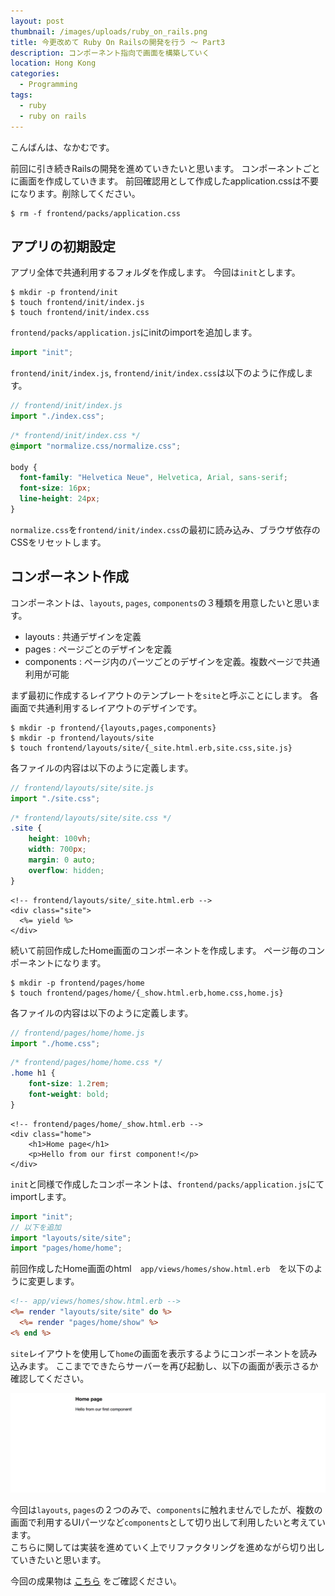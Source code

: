 ```yaml
---
layout: post
thumbnail: /images/uploads/ruby_on_rails.png
title: 今更改めて Ruby On Railsの開発を行う 〜 Part3
description: コンポーネント指向で画面を構築していく
location: Hong Kong
categories:
  - Programming
tags:
  - ruby
  - ruby on rails
---
```

こんばんは、なかむです。

前回に引き続きRailsの開発を進めていきたいと思います。
コンポーネントごとに画面を作成していきます。
前回確認用として作成したapplication.cssは不要になります。削除してください。

```
$ rm -f frontend/packs/application.css
```

## アプリの初期設定

アプリ全体で共通利用するフォルダを作成します。
今回は`init`とします。

```
$ mkdir -p frontend/init
$ touch frontend/init/index.js
$ touch frontend/init/index.css
```

`frontend/packs/application.js`にinitのimportを追加します。

```frontend/packs/application.js
import "init";
```

`frontend/init/index.js`, `frontend/init/index.css`は以下のように作成します。

```frontend/init/index.js
// frontend/init/index.js
import "./index.css";
```

```frontend/init/index.css
/* frontend/init/index.css */
@import "normalize.css/normalize.css"; 

body {
  font-family: "Helvetica Neue", Helvetica, Arial, sans-serif;
  font-size: 16px;
  line-height: 24px;
}
```

`normalize.css`を`frontend/init/index.css`の最初に読み込み、ブラウザ依存のCSSをリセットします。

## コンポーネント作成

コンポーネントは、`layouts`, `pages`, `components`の３種類を用意したいと思います。

* layouts : 共通デザインを定義
* pages : ページごとのデザインを定義
* components : ページ内のパーツごとのデザインを定義。複数ページで共通利用が可能

まず最初に作成するレイアウトのテンプレートを`site`と呼ぶことにします。
各画面で共通利用するレイアウトのデザインです。

```
$ mkdir -p frontend/{layouts,pages,components}
$ mkdir -p frontend/layouts/site
$ touch frontend/layouts/site/{_site.html.erb,site.css,site.js}
```

各ファイルの内容は以下のように定義します。

```frontend/layouts/site/site.js
// frontend/layouts/site/site.js
import "./site.css";
```

```frontend/layouts/site/site.css
/* frontend/layouts/site/site.css */
.site {
    height: 100vh;
    width: 700px;
    margin: 0 auto;
    overflow: hidden;
}
```

```frontend/layouts/site/_site.html_erb
<!-- frontend/layouts/site/_site.html.erb -->
<div class="site">
  <%= yield %>
</div>
```

続いて前回作成したHome画面のコンポーネントを作成します。
ページ毎のコンポーネントになります。

```
$ mkdir -p frontend/pages/home
$ touch frontend/pages/home/{_show.html.erb,home.css,home.js}
```

各ファイルの内容は以下のように定義します。

```frontend/pages/home/home.js
// frontend/pages/home/home.js
import "./home.css";
```

```frontend/pages/home/home.css
/* frontend/pages/home/home.css */
.home h1 {
    font-size: 1.2rem;
    font-weight: bold;
}
```

```frontend/pages/home/_show.html_erb
<!-- frontend/pages/home/_show.html.erb -->
<div class="home">
    <h1>Home page</h1>
    <p>Hello from our first component!</p>
</div>
```

`init`と同様で作成したコンポーネントは、`frontend/packs/application.js`にてimportします。

```frontend/packs/application.js
import "init";
// 以下を追加
import "layouts/site/site";
import "pages/home/home";
```

前回作成したHome画面のhtml　`app/views/homes/show.html.erb`　を以下のように変更します。

```app/views/homes/show.html.erb
<!-- app/views/homes/show.html.erb -->
<%= render "layouts/site/site" do %>
  <%= render "pages/home/show" %>
<% end %>
```

`site`レイアウトを使用して`home`の画面を表示するようにコンポーネントを読み込みます。
ここまでできたらサーバーを再び起動し、以下の画面が表示さるか確認してください。

![Rails サンプル画面](/images/uploads/screen_rails_sample_20180212003646.png)


今回は`layouts`, `pages`の２つのみで、`components`に触れませんでしたが、複数の画面で利用するUIパーツなど`components`として切り出して利用したいと考えています。  
こちらに関しては実装を進めていく上でリファクタリングを進めながら切り出していきたいと思います。

今回の成果物は [こちら](https://github.com/nakanakamu0828/netshop/tree/v0.3) をご確認ください。

